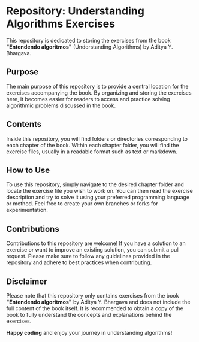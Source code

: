 # Repository: Understanding Algorithms Exercises

This repository is dedicated to storing the exercises from the book **"Entendendo algoritmos"** (Understanding Algorithms) by Aditya Y. Bhargava.

## Purpose
The main purpose of this repository is to provide a central location for the exercises accompanying the book. By organizing and storing the exercises here, it becomes easier for readers to access and practice solving algorithmic problems discussed in the book.

## Contents
Inside this repository, you will find folders or directories corresponding to each chapter of the book. Within each chapter folder, you will find the exercise files, usually in a readable format such as text or markdown.

## How to Use
To use this repository, simply navigate to the desired chapter folder and locate the exercise file you wish to work on. You can then read the exercise description and try to solve it using your preferred programming language or method. Feel free to create your own branches or forks for experimentation.

## Contributions
Contributions to this repository are welcome! If you have a solution to an exercise or want to improve an existing solution, you can submit a pull request. Please make sure to follow any guidelines provided in the repository and adhere to best practices when contributing.

## Disclaimer
Please note that this repository only contains exercises from the book **"Entendendo algoritmos"** by Aditya Y. Bhargava and does not include the full content of the book itself. It is recommended to obtain a copy of the book to fully understand the concepts and explanations behind the exercises.

**Happy coding** and enjoy your journey in understanding algorithms!
